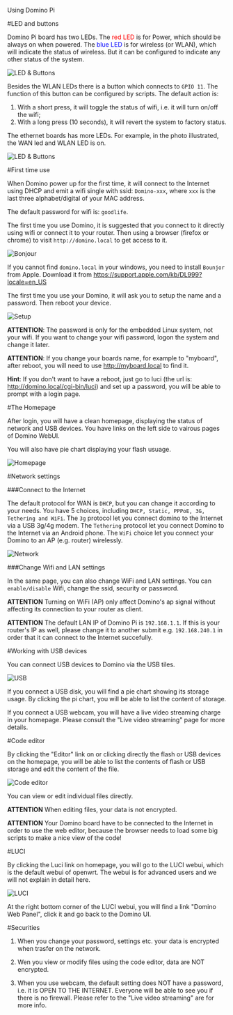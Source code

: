 Using Domino Pi

#LED and buttons

Domino Pi board has two LEDs. The <font color='red'>red LED</font> is for Power, which should be always on when powered. The <font color='blue'>blue LED</font> is for wireless (or WLAN), which will indicate the status of wireless. But it can be configured to indicate any other status of the system. 

![LED & Buttons](pi-led-button.jpg)

Besides the WLAN LEDs there is a button which connects to `GPIO 11`. The function of this button can be configured by scripts. The default action is: 

1. With a short press, it will toggle the status of wifi, i.e. it will turn on/off the wifi; 
2. With a long press (10 seconds), it will revert the system to factory status.

The ethernet boards has more LEDs. For example, in the photo illustrated, the WAN led and WLAN LED is on.

![LED & Buttons](pi-powerup.jpg)

#First time use

When Domino power up for the first time, it will connect to the Internet using DHCP and emit a wifi single with ssid: `Domino-xxx`, where `xxx` is the last three alphabet/digital of your MAC address. 

The default password for wifi is: `goodlife`.

The first time you use Domino, it is suggested that you connect to it directly using wifi or connect it to your router. Then using a browser (firefox or chrome) to visit `http://domino.local` to get access to it.

![Bonjour](bonjour.jpg)

If you cannot find `domino.local` in your windows, you need to install `Bounjor` from Apple. Download it from https://support.apple.com/kb/DL999?locale=en_US 

The first time you use your Domino, it will ask you to setup the name and a password. Then reboot your device.

![Setup](first_time.jpg)

**ATTENTION**: The password is only for the embedded Linux system, not your wifi. If you want to change your wifi password, logon the system and change it later.

**ATTENTION**: If you change your boards name, for example to "myboard", after reboot, you will need to use http://myboard.local to find it.

**Hint**: If you don't want to have a reboot, just go to luci (the url is: http://domino.local/cgi-bin/luci) and set up a password, you will be able to prompt with a login page.

#The Homepage

After login, you will have a clean homepage, displaying the status of network and USB devices. You have links on the left side to vairous pages of Domino WebUI.

You will also have pie chart displaying your flash usuage.

![Homepage](homepage.jpg)

#Network settings

###Connect to the Internet

The default protocol for WAN is `DHCP`, but you can change it according to your needs. You have 5 choices, including `DHCP, Static, PPPoE, 3G, Tethering and WiFi`. The `3g` protocol let you connect domino to the Internet via a USB 3g/4g modem. The `Tethering` protocol let you connect Domino to the Internet via an Android phone. The `WiFi` choice let you connect your Domino to an AP (e.g. router) wirelessly.

![Network](network.jpg)

###Change Wifi and LAN settings

In the same page, you can also change WiFi and LAN settings. You can `enable/disable` Wifi, change the ssid, security or password. 

**ATTENTION** Turning on WiFi (AP) only affect Domino's ap signal without affecting its connection to your router as client.

**ATTENTION** The default LAN IP of Domino Pi is `192.168.1.1`. If this is your router's IP as well, please change it to another submit e.g. `192.168.240.1` in order that it can connect to the Internet succefully.


#Working with USB devices

You can connect USB devices to Domino via the USB tiles. 

![USB](usb-disk.jpg)

If you connect a USB disk, you will find a pie chart showing its storage usage. By clicking the pi chart, you will be able to list the content of storage.

If you connect a USB webcam, you will have a live video streaming charge in your homepage. Please consult the "Live video streaming" page for more details.

#Code editor

By clicking the "Editor" link on or clicking directly the flash or USB devices on the homepage, you will be able to list the contents of flash or USB storage and edit the content of the file.

![Code editor](editor.jpg)

You can view or edit individual files directly. 

**ATTENTION** When editing files, your data is not encrypted.

**ATTENTION** Your Domino board have to be connected to the Internet in order to use the web editor, because the browser needs to load some big scripts to make a nice view of the code!

#LUCI

By clicking the Luci link on homepage, you will go to the LUCI webui, which is the default webui of openwrt. The webui is for advanced users and we will not explain in detail here.

![LUCI](luci.jpg)

At the right bottom corner of the LUCI webui, you will find a link "Domino Web Panel", click it and go back to the Domino UI.

#Securities

1. When you change your password, settings etc. your data is encrypted when trasfer on the network.

2. Wen you view or modify files using the code editor, data are NOT encrypted. 

3. When you use webcam, the default setting does NOT have a password, i.e. it is OPEN TO THE INTERNET. Everyone will be able to see you if there is no firewall. Please refer to the "Live video streaming" are for more info.

